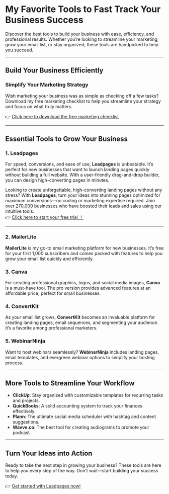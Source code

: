 # My Favorite Tools to Fast Track Your Business Success

Discover the best tools to build your business with ease, efficiency, and professional results. Whether you’re looking to streamline your marketing, grow your email list, or stay organized, these tools are handpicked to help you succeed.

---

## Build Your Business Efficiently

### Simplify Your Marketing Strategy  
Wish marketing your business was as simple as checking off a few tasks? Download my free marketing checklist to help you streamline your strategy and focus on what truly matters.  

👉 [Click here to download the free marketing checklist](https://bit.ly/LEadPages)

---

## Essential Tools to Grow Your Business

### 1. Leadpages  
For speed, conversions, and ease of use, **Leadpages** is unbeatable. It’s perfect for new businesses that want to launch landing pages quickly without building a full website. With a user-friendly drag-and-drop builder, you can design high-converting pages in minutes.

Looking to create unforgettable, high-converting landing pages without any stress? With **Leadpages**, turn your ideas into stunning pages optimized for maximum conversions—no coding or marketing expertise required. Join over 270,000 businesses who have boosted their leads and sales using our intuitive tools.  
👉 [Click here to start your free trial ！](https://bit.ly/LEadPages)

---

### 2. MailerLite  
**MailerLite** is my go-to email marketing platform for new businesses. It’s free for your first 1,000 subscribers and comes packed with features to help you grow your email list quickly and efficiently.

### 3. Canva  
For creating professional graphics, logos, and social media images, **Canva** is a must-have tool. The pro version provides advanced features at an affordable price, perfect for small businesses.

### 4. ConvertKit  
As your email list grows, **ConvertKit** becomes an invaluable platform for creating landing pages, email sequences, and segmenting your audience. It’s a favorite among professional marketers.

### 5. WebinarNinja  
Want to host webinars seamlessly? **WebinarNinja** includes landing pages, email templates, and evergreen webinar options to simplify your hosting process.

---

## More Tools to Streamline Your Workflow

- **ClickUp**: Stay organized with customizable templates for recurring tasks and projects.  
- **QuickBooks**: A solid accounting system to track your finances effectively.  
- **Plann**: The ultimate social media scheduler with hashtag and content suggestions.  
- **Wavve.co**: The best tool for creating audiograms to promote your podcast.

---

## Turn Your Ideas into Action  
Ready to take the next step in growing your business? These tools are here to help you every step of the way. Don’t wait—start building your success today.  

👉 [Get started with Leadpages now!](https://bit.ly/LEadPages)
